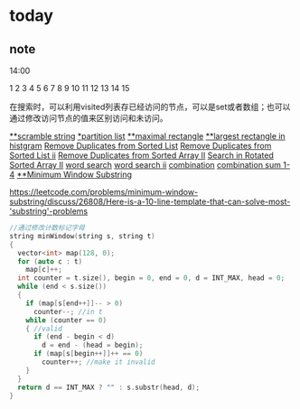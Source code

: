 # today

## note

14:00

1 2 3 4 5 6 7 8 9 10 11 12 13 14 15

在搜索时，可以利用visited列表存已经访问的节点，可以是set或者数组；也可以通过修改访问节点的值来区别访问和未访问。

[**scramble string](https://leetcode.com/problems/scramble-string/)
[*partition list](https://leetcode.com/problems/partition-list/)
[**maximal rectangle](https://leetcode.com/problems/maximal-rectangle)
[**largest rectangle in histgram](https://leetcode.com/problems/largest-rectangle-in-histogram/)
[Remove Duplicates from Sorted List](https://leetcode.com/problems/remove-duplicates-from-sorted-list/)
[Remove Duplicates from Sorted List ii](https://leetcode.com/problems/remove-duplicates-from-sorted-list-ii/)
[Remove Duplicates from Sorted Array II](https://leetcode.com/problems/remove-duplicates-from-sorted-array-ii/)
[Search in Rotated Sorted Array II](https://leetcode.com/problems/search-in-rotated-sorted-array-ii/discuss/28218/My-8ms-C%2B%2B-solution-(o(logn)-on-average-o(n)-worst-case))
[word search](https://leetcode.com/problems/word-search/)
[word search ii](https://leetcode.com/problems/word-search-ii/)
[combination](https://leetcode.com/problems/combinations/)
[combination sum 1-4](https://leetcode.com/problems/combination-sum-ii/)
[**Minimum Window Substring](https://leetcode.com/problems/minimum-window-substring/)

<https://leetcode.com/problems/minimum-window-substring/discuss/26808/Here-is-a-10-line-template-that-can-solve-most-'substring'-problems>

```c++
//通过修改计数标记字母
string minWindow(string s, string t)
{
  vector<int> map(128, 0);
  for (auto c : t)
    map[c]++;
  int counter = t.size(), begin = 0, end = 0, d = INT_MAX, head = 0;
  while (end < s.size())
  {
    if (map[s[end++]]-- > 0)
      counter--; //in t
    while (counter == 0)
    { //valid
      if (end - begin < d)
        d = end - (head = begin);
      if (map[s[begin++]]++ == 0)
        counter++; //make it invalid
    }
  }
  return d == INT_MAX ? "" : s.substr(head, d);
}
```
